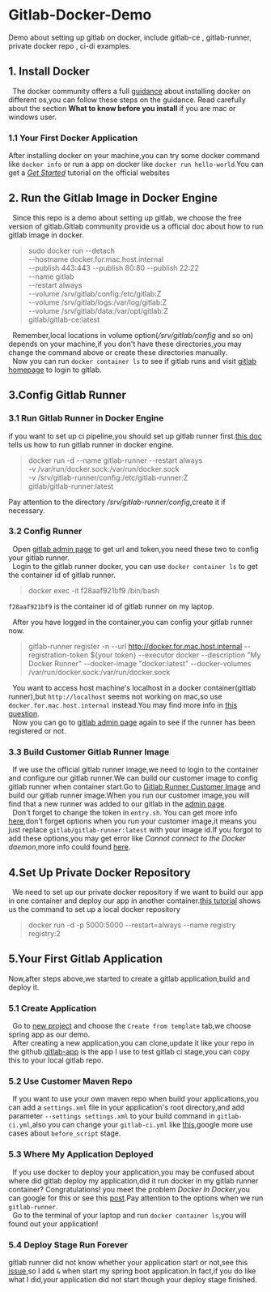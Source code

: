 # Gitlab-Docker-Demo
Demo about setting up gitlab on docker, include gitlab-ce , gitlab-runner, private docker repo , ci-di examples.

## 1. Install Docker
&nbsp;&nbsp;The docker community offers a full [guidance](https://docs.docker.com/install/) about installing docker on different os,you can follow these steps on the guidance.
Read carefully about the section **What to know before you install** if you are mac or windows user.
### 1.1 Your First Docker Application
After installing docker on your machine,you can try some docker command like `docker info` or run a app on docker like `docker run hello-world`.You can get a [*Get Started*](https://docs.docker.com/get-started/) tutorial on the official websites
## 2. Run the Gitlab Image in Docker Engine
&nbsp;&nbsp;Since this repo is a demo about setting up gitlab, we choose the free version of gitlab.Gitlab community provide us a official doc about how to run gitlab image in docker.
> sudo docker run --detach \
   	--hostname docker.for.mac.host.internal \
   	--publish 443:443 --publish 80:80 --publish 22:22 \
   	--name gitlab \
   	--restart always \
   	--volume /srv/gitlab/config:/etc/gitlab:Z \
   	--volume /srv/gitlab/logs:/var/log/gitlab:Z \
   	--volume /srv/gitlab/data:/var/opt/gitlab:Z \
   	gitlab/gitlab-ce:latest

&nbsp;&nbsp;Remember,local locations in volume option(*/srv/gitlab/config* and so on)
depends on your machine,if you don't have these directories,you may change the command above or create these directories manually. &nbsp;
<br/>
&nbsp;&nbsp;Now you can run `docker container ls` to see if gitlab runs and visit [gitlab homepage](http://localhost) to login to gitlab.

## 3.Config Gitlab Runner
### 3.1 Run Gitlab Runner in Docker Engine
if you want to set up ci pipeline,you should set up gitlab runner first.[this doc](https://docs.gitlab.com/runner/install/docker.html)
tells us how to run gitlab runner in docker engine.
> docker run -d --name gitlab-runner --restart always \
    -v /var/run/docker.sock:/var/run/docker.sock \
    -v /srv/gitlab-runner/config:/etc/gitlab-runner:Z \
    gitlab/gitlab-runner:latest
    
Pay attention to the directory */srv/gitlab-runner/config*,create it if necessary.
### 3.2 Config Runner
&nbsp;&nbsp;Open [gitlab admin page](http://localhost/admin/runners) to get url and token,you need these two to config your gitlab runner.
<br />
&nbsp;&nbsp;Login to the gitlab runner docker, you can use `docker container ls` to get the container id of gitlab runner.
>  docker exec -it f28aaf921bf9 /bin/bash

`f28aaf921bf9` is the container id of gitlab runner on my laptop.

&nbsp;&nbsp;After you have logged in the container,you can config your gitlab runner now.
>gitlab-runner register -n   --url http://docker.for.mac.host.internal    --registration-token ${your token}   --executor docker   --description "My Docker Runner"   --docker-image "docker:latest"   --docker-volumes /var/run/docker.sock:/var/run/docker.sock

&nbsp;&nbsp;You want to access host machine's localhost in a docker container(gitlab runner),but `http://localhost` seems  not working on mac,so  use `docker.for.mac.host.internal` instead.You may find more info in [this question](https://stackoverflow.com/questions/31324981/how-to-access-host-port-from-docker-container/43541732).
<br />
&nbsp;&nbsp;Now you can go to [gitlab admin page](http://localhost/admin/runners) again to see if the runner has been registered or not.
### 3.3 Build Customer Gitlab Runner Image
&nbsp;&nbsp;If we use the official gitlab runner image,we need to login to the container and configure our gitlab runner.We can build our customer image to config gitlab runner when container start.Go to [Gitlab Runner Customer Image](https://github.com/wendy260310/Gitlab-Docker-Demo/tree/master/Gitlab-Runner-Customer-Image) and build our gitlab runner image.When you run our customer image,you will find that a new runner was added to our gitlab in the [admin page](http://localhost/admin/runners).
<br/>
&nbsp;&nbsp;Don't forget to change the token in `entry.sh`. You can get more info [here](https://hub.docker.com/r/gitlab/gitlab-runner/dockerfile),don't forget options when you run your customer image,it means you just replace `gitlab/gitlab-runner:latest` with your image id.If you forgot to add these options,you may get error like *Cannot connect to the Docker daemon*,more info could found [here](https://stackoverflow.com/questions/53968749/cannot-connect-to-the-docker-daemon-at-unix-var-run-docker-sock-in-gitlab-ci).
## 4.Set Up Private Docker Repository
&nbsp;&nbsp;We need to set up our private docker repository if we want to build our app in one container and deploy our app in another container.[this tutorial](https://docs.docker.com/registry/deploying/) shows us the command to set up a local docker repository
> docker run -d -p 5000:5000 --restart=always --name registry registry:2

## 5.Your First Gitlab Application
Now,after steps above,we started to create a gitlab application,build and deploy it.
### 5.1 Create Application
&nbsp;&nbsp;Go to [new project](http://localhost/projects/new) and choose the `Create from template` tab,we choose spring app as our demo.
<br />
&nbsp;&nbsp;After creating a new application,you can clone,update it like your repo in the github.[gitlab-app](https://github.com/wendy260310/Gitlab-Docker-Demo/tree/master/gitlab-app) is the app I use to test gitlab ci stage,you can copy this to your local gitlab repo.

### 5.2 Use Customer Maven Repo
&nbsp;&nbsp;If you want to use your own maven repo when build your applications,you can add a `settings.xml` file in your application's root directory,and add parameter `--settings settings.xml` to your build command in `gitlab-ci.yml`,also you can change your `gitlab-ci.yml` like [this](https://stackoverflow.com/questions/33430487/how-to-use-gitlab-ci-to-build-a-java-maven-project/44951105#44951105),google more use cases about `before_script` stage.
### 5.3 Where My Application  Deployed
&nbsp;&nbsp;If you use docker to deploy your application,you may be confused about where did gitlab deploy my application,did it run docker in my gitlab runner container? Congratulations! you meet the problem *Docker In Docker*,you can google for this or see this [post](http://jpetazzo.github.io/2015/09/03/do-not-use-docker-in-docker-for-ci/).Pay attention to the options when we run `gitlab-runner`.
<br />
&nbsp;&nbsp;Go to the terminal of your laptop and run `docker container ls`,you will found out your application!
### 5.4 Deploy Stage Run Forever
gitlab runner did not know whether your application start or not,see this [issue](https://gitlab.com/gitlab-com/support-forum/issues/1622),so I add `&` when start my spring boot application.In fact,if you do like what I did,your application did not start though your deploy stage finished.
